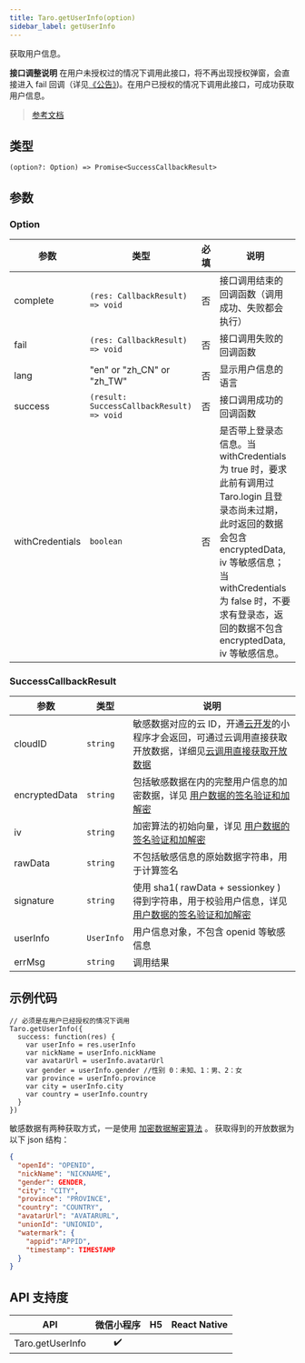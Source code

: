 ```yaml
---
title: Taro.getUserInfo(option)
sidebar_label: getUserInfo
---
```


获取用户信息。

**接口调整说明**
在用户未授权过的情况下调用此接口，将不再出现授权弹窗，会直接进入 fail 回调（详见[《公告》](https://developers.weixin.qq.com/community/develop/doc/0000a26e1aca6012e896a517556c01))。在用户已授权的情况下调用此接口，可成功获取用户信息。

> [参考文档](https://developers.weixin.qq.com/miniprogram/dev/api/open-api/user-info/wx.getUserInfo.html)

## 类型

```tsx
(option?: Option) => Promise<SuccessCallbackResult>
```

## 参数

### Option

| 参数 | 类型 | 必填 | 说明 |
| --- | --- | :---: | --- |
| complete | `(res: CallbackResult) => void` | 否 | 接口调用结束的回调函数（调用成功、失败都会执行） |
| fail | `(res: CallbackResult) => void` | 否 | 接口调用失败的回调函数 |
| lang | "en" or "zh_CN" or "zh_TW" | 否 | 显示用户信息的语言 |
| success | `(result: SuccessCallbackResult) => void` | 否 | 接口调用成功的回调函数 |
| withCredentials | `boolean` | 否 | 是否带上登录态信息。当 withCredentials 为 true 时，要求此前有调用过 Taro.login 且登录态尚未过期，此时返回的数据会包含 encryptedData, iv 等敏感信息；当 withCredentials 为 false 时，不要求有登录态，返回的数据不包含 encryptedData, iv 等敏感信息。 |

### SuccessCallbackResult

| 参数 | 类型 | 说明 |
| --- | --- | --- |
| cloudID | `string` | 敏感数据对应的云 ID，开通[云开发](https://developers.weixin.qq.com/miniprogram/dev/wxcloud/basis/getting-started.html)的小程序才会返回，可通过云调用直接获取开放数据，详细见[云调用直接获取开放数据](https://developers.weixin.qq.com/miniprogram/dev/framework/open-ability/signature.html#method-cloud) |
| encryptedData | `string` | 包括敏感数据在内的完整用户信息的加密数据，详见 [用户数据的签名验证和加解密]((signature#加密数据解密算法)) |
| iv | `string` | 加密算法的初始向量，详见 [用户数据的签名验证和加解密]((signature#加密数据解密算法)) |
| rawData | `string` | 不包括敏感信息的原始数据字符串，用于计算签名 |
| signature | `string` | 使用 sha1( rawData + sessionkey ) 得到字符串，用于校验用户信息，详见 [用户数据的签名验证和加解密](https://developers.weixin.qq.com/miniprogram/dev/framework/open-ability/signature.html) |
| userInfo | `UserInfo` | 用户信息对象，不包含 openid 等敏感信息 |
| errMsg | `string` | 调用结果 |

## 示例代码

```tsx
// 必须是在用户已经授权的情况下调用
Taro.getUserInfo({
  success: function(res) {
    var userInfo = res.userInfo
    var nickName = userInfo.nickName
    var avatarUrl = userInfo.avatarUrl
    var gender = userInfo.gender //性别 0：未知、1：男、2：女
    var province = userInfo.province
    var city = userInfo.city
    var country = userInfo.country
  }
})
```

敏感数据有两种获取方式，一是使用 [加密数据解密算法]((open-ability/signature#加密数据解密算法)) 。
获取得到的开放数据为以下 json 结构：

```json
{
  "openId": "OPENID",
  "nickName": "NICKNAME",
  "gender": GENDER,
  "city": "CITY",
  "province": "PROVINCE",
  "country": "COUNTRY",
  "avatarUrl": "AVATARURL",
  "unionId": "UNIONID",
  "watermark": {
    "appid":"APPID",
    "timestamp": TIMESTAMP
  }
}
```

## API 支持度

| API | 微信小程序 | H5 | React Native |
| :---: | :---: | :---: | :---: |
| Taro.getUserInfo | ✔️ |  |  |
